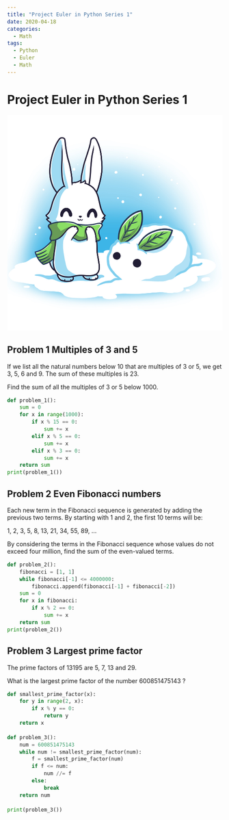 ```yaml
---
title: "Project Euler in Python Series 1"
date: 2020-04-18
categories:
  - Math
tags:
  - Python
  - Euler
  - Math
---
```


# Project Euler in Python Series 1

![](/assets/images/snowbunny.jpg)

## Problem 1 Multiples of 3 and 5


If we list all the natural numbers below 10 that are multiples of 3 or 5, we get 3, 5, 6 and 9. The sum of these multiples is 23.

Find the sum of all the multiples of 3 or 5 below 1000.


```python
def problem_1():
    sum = 0
    for x in range(1000):
        if x % 15 == 0:
            sum += x
        elif x % 5 == 0:
            sum += x
        elif x % 3 == 0:
            sum += x
    return sum
print(problem_1())
```


## Problem 2 Even Fibonacci numbers

Each new term in the Fibonacci sequence is generated by adding the previous two terms. By starting with 1 and 2, the first 10 terms will be:

1, 2, 3, 5, 8, 13, 21, 34, 55, 89, ...

By considering the terms in the Fibonacci sequence whose values do not exceed four million, find the sum of the even-valued terms.


```python
def problem_2():
    fibonacci = [1, 1]
    while fibonacci[-1] <= 4000000:
        fibonacci.append(fibonacci[-1] + fibonacci[-2])
    sum = 0
    for x in fibonacci:
        if x % 2 == 0:
            sum += x
    return sum
print(problem_2())
```

## Problem 3 Largest prime factor
The prime factors of 13195 are 5, 7, 13 and 29.

What is the largest prime factor of the number 600851475143 ?

```python
def smallest_prime_factor(x):
    for y in range(2, x):
        if x % y == 0:
            return y
    return x

def problem_3():
    num = 600851475143
    while num != smallest_prime_factor(num):
        f = smallest_prime_factor(num)
        if f <= num:
            num //= f
        else:
            break
    return num

print(problem_3())
```